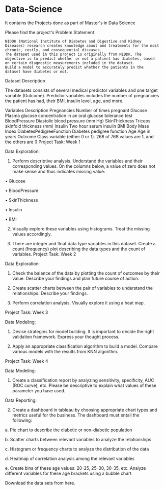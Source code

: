 # Data-Science
It contains the Projects done as part of Master's in Data Science

Please find the project's 
Problem Statement

    NIDDK (National Institute of Diabetes and Digestive and Kidney Diseases) research creates knowledge about and treatments for the most chronic, costly, and consequential diseases.
    The dataset used in this project is originally from NIDDK. The objective is to predict whether or not a patient has diabetes, based on certain diagnostic measurements included in the dataset.
    Build a model to accurately predict whether the patients in the dataset have diabetes or not.

Dataset Description

The datasets consists of several medical predictor variables and one target variable (Outcome). Predictor variables includes the number of pregnancies the patient has had, their BMI, insulin level, age, and more.

 
Variables 	Description
Pregnancies 	Number of times pregnant
Glucose 	Plasma glucose concentration in an oral glucose tolerance test
BloodPressure 	Diastolic blood pressure (mm Hg)
SkinThickness 	Triceps skinfold thickness (mm)
Insulin 	Two hour serum insulin
BMI 	Body Mass Index
DiabetesPedigreeFunction 	Diabetes pedigree function
Age 	Age in years
Outcome 	Class variable (either 0 or 1). 268 of 768 values are 1, and the others are 0
Project Task: Week 1

Data Exploration:

1. Perform descriptive analysis. Understand the variables and their corresponding values. On the columns below, a value of zero does not make sense and thus indicates missing value:

• Glucose

• BloodPressure

• SkinThickness

• Insulin

• BMI

2. Visually explore these variables using histograms. Treat the missing values accordingly.

3. There are integer and float data type variables in this dataset. Create a count (frequency) plot describing the data types and the count of variables. 
Project Task: Week 2

Data Exploration:

1. Check the balance of the data by plotting the count of outcomes by their value. Describe your findings and plan future course of action.

2. Create scatter charts between the pair of variables to understand the relationships. Describe your findings.

3. Perform correlation analysis. Visually explore it using a heat map.

 
Project Task: Week 3

Data Modeling:

1. Devise strategies for model building. It is important to decide the right validation framework. Express your thought process.

2. Apply an appropriate classification algorithm to build a model. Compare various models with the results from KNN algorithm.

 

Project Task: Week 4

Data Modeling:

1. Create a classification report by analyzing sensitivity, specificity, AUC (ROC curve), etc. Please be descriptive to explain what values of these parameter you have used.

Data Reporting:

2. Create a dashboard in tableau by choosing appropriate chart types and metrics useful for the business. The dashboard must entail the following:

a. Pie chart to describe the diabetic or non-diabetic population

b. Scatter charts between relevant variables to analyze the relationships

c. Histogram or frequency charts to analyze the distribution of the data

d. Heatmap of correlation analysis among the relevant variables

e. Create bins of these age values: 20-25, 25-30, 30-35, etc. Analyze different variables for these age brackets using a bubble chart.
 

Download the data sets from here.

